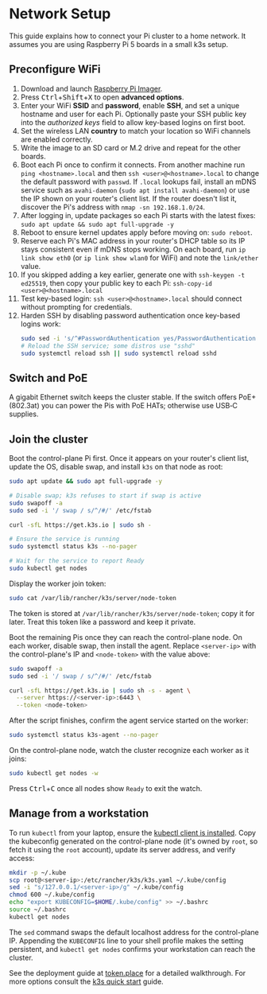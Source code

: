 # Network Setup

This guide explains how to connect your Pi cluster to a home network.
It assumes you are using Raspberry Pi 5 boards in a small k3s setup.

## Preconfigure WiFi

1. Download and launch [Raspberry Pi Imager](https://www.raspberrypi.com/software/).
2. Press <kbd>Ctrl</kbd>+<kbd>Shift</kbd>+<kbd>X</kbd> to open **advanced options**.
3. Enter your WiFi **SSID** and **password**, enable **SSH**, and set a unique
   hostname and user for each Pi. Optionally paste your SSH public key into the
   *authorized keys* field to allow key-based logins on first boot.
4. Set the wireless LAN **country** to match your location so WiFi channels are enabled correctly.
5. Write the image to an SD card or M.2 drive and repeat for the other boards.
6. Boot each Pi once to confirm it connects. From another machine run
   `ping <hostname>.local` and then `ssh <user>@<hostname>.local` to change the
   default password with `passwd`. If `.local` lookups fail, install an mDNS
   service such as `avahi-daemon` (`sudo apt install avahi-daemon`) or use the
   IP shown on your router's client list. If the router doesn't list it,
   discover the Pi's address with `nmap -sn 192.168.1.0/24`.
7. After logging in, update packages so each Pi starts with the latest fixes:
   `sudo apt update && sudo apt full-upgrade -y`
8. Reboot to ensure kernel updates apply before moving on: `sudo reboot`.
9. Reserve each Pi's MAC address in your router's DHCP table so its IP stays
   consistent even if mDNS stops working. On each board, run
   `ip link show eth0` (or `ip link show wlan0` for WiFi) and note the
   `link/ether` value.
10. If you skipped adding a key earlier, generate one with
    `ssh-keygen -t ed25519`, then copy your public key to each Pi:
    `ssh-copy-id <user>@<hostname>.local`
11. Test key-based login: `ssh <user>@<hostname>.local` should connect without
    prompting for credentials.
12. Harden SSH by disabling password authentication once key-based logins work:
    ```sh
    sudo sed -i 's/^#PasswordAuthentication yes/PasswordAuthentication no/' /etc/ssh/sshd_config
    # Reload the SSH service; some distros use "sshd"
    sudo systemctl reload ssh || sudo systemctl reload sshd
    ```

## Switch and PoE

A gigabit Ethernet switch keeps the cluster stable. If the switch offers
PoE+ (802.3at) you can power the Pis with PoE HATs; otherwise use USB‑C supplies.

## Join the cluster

Boot the control-plane Pi first. Once it appears on your router's client list,
update the OS, disable swap, and install `k3s` on that node as root:

```sh
sudo apt update && sudo apt full-upgrade -y

# Disable swap; k3s refuses to start if swap is active
sudo swapoff -a
sudo sed -i '/ swap / s/^/#/' /etc/fstab

curl -sfL https://get.k3s.io | sudo sh -

# Ensure the service is running
sudo systemctl status k3s --no-pager

# Wait for the service to report Ready
sudo kubectl get nodes
```

Display the worker join token:

```sh
sudo cat /var/lib/rancher/k3s/server/node-token
```

The token is stored at `/var/lib/rancher/k3s/server/node-token`; copy it for
later. Treat this token like a password and keep it private.

Boot the remaining Pis once they can reach the control-plane node. On each
worker, disable swap, then install the agent. Replace `<server-ip>` with the
control-plane's IP and `<node-token>` with the value above:

```sh
sudo swapoff -a
sudo sed -i '/ swap / s/^/#/' /etc/fstab

curl -sfL https://get.k3s.io | sudo sh -s - agent \
  --server https://<server-ip>:6443 \
  --token <node-token>
```

After the script finishes, confirm the agent service started on the worker:

```sh
sudo systemctl status k3s-agent --no-pager
```

On the control-plane node, watch the cluster recognize each worker as it joins:

```sh
sudo kubectl get nodes -w
```

Press <kbd>Ctrl</kbd>+<kbd>C</kbd> once all nodes show `Ready` to exit the watch.

## Manage from a workstation

To run `kubectl` from your laptop, ensure the
[kubectl client is installed](https://kubernetes.io/docs/tasks/tools/#kubectl).
Copy the kubeconfig generated on the control-plane node (it's owned by
`root`, so fetch it using the `root` account), update its server
address, and verify access:

```sh
mkdir -p ~/.kube
scp root@<server-ip>:/etc/rancher/k3s/k3s.yaml ~/.kube/config
sed -i "s/127.0.0.1/<server-ip>/g" ~/.kube/config
chmod 600 ~/.kube/config
echo "export KUBECONFIG=$HOME/.kube/config" >> ~/.bashrc
source ~/.bashrc
kubectl get nodes
```

The `sed` command swaps the default localhost address for the control-plane
IP. Appending the `KUBECONFIG` line to your shell profile makes the setting
persistent, and `kubectl get nodes` confirms your workstation can reach the
cluster.

See the deployment guide at
[token.place](https://github.com/futuroptimist/token.place) for a detailed
walkthrough. For more options consult the
[k3s quick start](https://docs.k3s.io/quick-start) guide.
